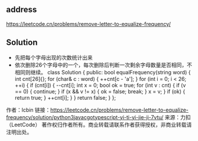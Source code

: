 ## address
https://leetcode.cn/problems/remove-letter-to-equalize-frequency/
## Solution
- 先把每个字母出现的次数统计出来
- 依次删除26个字母中的一个，每次删除后判断一次剩余字母数量是否相同，不相同则继续。
class Solution {
public:
    bool equalFrequency(string word) {
        int cnt[26]{};
        for (char& c : word) {
            ++cnt[c - 'a'];
        }
        for (int i = 0; i < 26; ++i) {
            if (cnt[i]) {
                --cnt[i];
                int x = 0;
                bool ok = true;
                for (int v : cnt) {
                    if (v == 0) {
                        continue;
                    }
                    if (x && v != x) {
                        ok = false;
                        break;
                    }
                    x = v;
                }
                if (ok) {
                    return true;
                }
                ++cnt[i];
            }
        }
        return false;
    }
};

作者：lcbin
链接：https://leetcode.cn/problems/remove-letter-to-equalize-frequency/solution/python3javacgotypescript-yi-ti-yi-jie-ji-7vtu/
来源：力扣（LeetCode）
著作权归作者所有。商业转载请联系作者获得授权，非商业转载请注明出处。